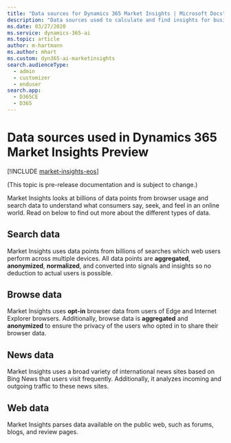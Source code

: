 ```yaml
---
title: "Data sources for Dynamics 365 Market Insights | Microsoft Docs"
description: "Data sources used to calculate and find insights for business professionals."
ms.date: 03/27/2020
ms.service: dynamics-365-ai
ms.topic: article
author: m-hartmann
ms.author: mhart
ms.custom: dyn365-ai-marketinsights
search.audienceType: 
  - admin
  - customizer
  - enduser
search.app: 
  - D365CE
  - D365
---
```


# Data sources used in Dynamics 365 Market Insights Preview

[!INCLUDE [market-insights-eos](../includes/market-insights-eos.md)]

(This topic is pre-release documentation and is subject to change.)

Market Insights looks at billions of data points from browser usage and search data to understand what consumers say, seek, and feel in an online world. Read on below to find out more about the different types of data.

## Search data

Market Insights uses data points from billions of searches which web users perform across multiple devices. All data points are **aggregated**, **anonymized**, **normalized**, and converted into signals and insights so no deduction to actual users is possible.

## Browse data

Market Insights uses **opt-in** browser data from users of Edge and Internet Explorer browsers. Additionally, browse data is **aggregated** and **anonymized** to ensure the privacy of the users who opted in to share their browser data.

## News data

Market Insights uses a broad variety of international news sites based on Bing News that users visit frequently. Additionally, it analyzes incoming and outgoing traffic to these news sites.

## Web data

Market Insights parses data available on the public web, such as forums, blogs, and review pages.

